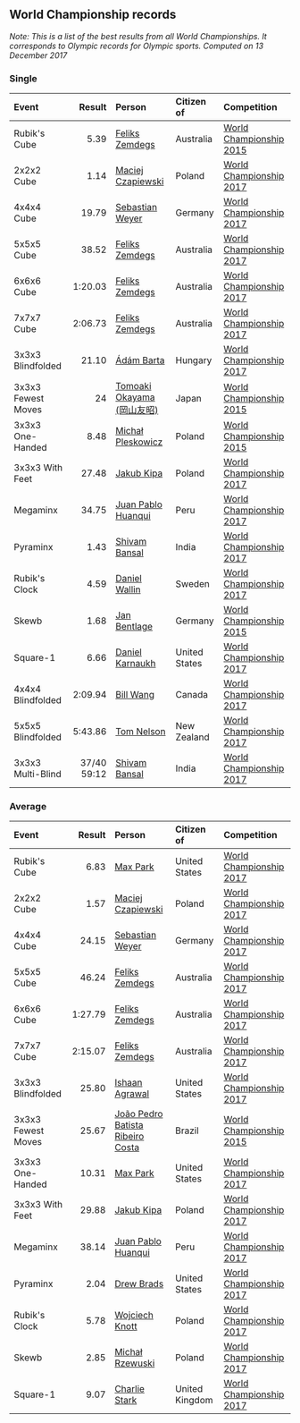 ## World Championship records

*Note: This is a list of the best results from all World Championships. It corresponds to Olympic records for Olympic sports.*
*Computed on 13 December 2017*


### Single

| Event | Result | Person | Citizen of | Competition |
| :--- | ---: | :--- | :--- | :--- |
| Rubik's Cube | 5.39 | [Feliks Zemdegs](https://www.worldcubeassociation.org/persons/2009ZEMD01) | Australia | [World Championship 2015](https://www.worldcubeassociation.org/competitions/WC2015) |
| 2x2x2 Cube | 1.14 | [Maciej Czapiewski](https://www.worldcubeassociation.org/persons/2014CZAP01) | Poland | [World Championship 2017](https://www.worldcubeassociation.org/competitions/WC2017) |
| 4x4x4 Cube | 19.79 | [Sebastian Weyer](https://www.worldcubeassociation.org/persons/2010WEYE02) | Germany | [World Championship 2017](https://www.worldcubeassociation.org/competitions/WC2017) |
| 5x5x5 Cube | 38.52 | [Feliks Zemdegs](https://www.worldcubeassociation.org/persons/2009ZEMD01) | Australia | [World Championship 2017](https://www.worldcubeassociation.org/competitions/WC2017) |
| 6x6x6 Cube | 1:20.03 | [Feliks Zemdegs](https://www.worldcubeassociation.org/persons/2009ZEMD01) | Australia | [World Championship 2017](https://www.worldcubeassociation.org/competitions/WC2017) |
| 7x7x7 Cube | 2:06.73 | [Feliks Zemdegs](https://www.worldcubeassociation.org/persons/2009ZEMD01) | Australia | [World Championship 2017](https://www.worldcubeassociation.org/competitions/WC2017) |
| 3x3x3 Blindfolded | 21.10 | [Ádám Barta](https://www.worldcubeassociation.org/persons/2009BART02) | Hungary | [World Championship 2017](https://www.worldcubeassociation.org/competitions/WC2017) |
| 3x3x3 Fewest Moves | 24 | [Tomoaki Okayama (岡山友昭)](https://www.worldcubeassociation.org/persons/2009OKAY01) | Japan | [World Championship 2015](https://www.worldcubeassociation.org/competitions/WC2015) |
| 3x3x3 One-Handed | 8.48 | [Michał Pleskowicz](https://www.worldcubeassociation.org/persons/2009PLES01) | Poland | [World Championship 2015](https://www.worldcubeassociation.org/competitions/WC2015) |
| 3x3x3 With Feet | 27.48 | [Jakub Kipa](https://www.worldcubeassociation.org/persons/2010KIPA01) | Poland | [World Championship 2017](https://www.worldcubeassociation.org/competitions/WC2017) |
| Megaminx | 34.75 | [Juan Pablo Huanqui](https://www.worldcubeassociation.org/persons/2013HUAN30) | Peru | [World Championship 2017](https://www.worldcubeassociation.org/competitions/WC2017) |
| Pyraminx | 1.43 | [Shivam Bansal](https://www.worldcubeassociation.org/persons/2011BANS02) | India | [World Championship 2017](https://www.worldcubeassociation.org/competitions/WC2017) |
| Rubik's Clock | 4.59 | [Daniel Wallin](https://www.worldcubeassociation.org/persons/2013WALL03) | Sweden | [World Championship 2017](https://www.worldcubeassociation.org/competitions/WC2017) |
| Skewb | 1.68 | [Jan Bentlage](https://www.worldcubeassociation.org/persons/2010BENT01) | Germany | [World Championship 2015](https://www.worldcubeassociation.org/competitions/WC2015) |
| Square-1 | 6.66 | [Daniel Karnaukh](https://www.worldcubeassociation.org/persons/2014KARN02) | United States | [World Championship 2017](https://www.worldcubeassociation.org/competitions/WC2017) |
| 4x4x4 Blindfolded | 2:09.94 | [Bill Wang](https://www.worldcubeassociation.org/persons/2010WANG68) | Canada | [World Championship 2017](https://www.worldcubeassociation.org/competitions/WC2017) |
| 5x5x5 Blindfolded | 5:43.86 | [Tom Nelson](https://www.worldcubeassociation.org/persons/2013NELS01) | New Zealand | [World Championship 2017](https://www.worldcubeassociation.org/competitions/WC2017) |
| 3x3x3 Multi-Blind | 37/40 59:12 | [Shivam Bansal](https://www.worldcubeassociation.org/persons/2011BANS02) | India | [World Championship 2017](https://www.worldcubeassociation.org/competitions/WC2017) |

### Average

| Event | Result | Person | Citizen of | Competition |
| :--- | ---: | :--- | :--- | :--- |
| Rubik's Cube | 6.83 | [Max Park](https://www.worldcubeassociation.org/persons/2012PARK03) | United States | [World Championship 2017](https://www.worldcubeassociation.org/competitions/WC2017) |
| 2x2x2 Cube | 1.57 | [Maciej Czapiewski](https://www.worldcubeassociation.org/persons/2014CZAP01) | Poland | [World Championship 2017](https://www.worldcubeassociation.org/competitions/WC2017) |
| 4x4x4 Cube | 24.15 | [Sebastian Weyer](https://www.worldcubeassociation.org/persons/2010WEYE02) | Germany | [World Championship 2017](https://www.worldcubeassociation.org/competitions/WC2017) |
| 5x5x5 Cube | 46.24 | [Feliks Zemdegs](https://www.worldcubeassociation.org/persons/2009ZEMD01) | Australia | [World Championship 2017](https://www.worldcubeassociation.org/competitions/WC2017) |
| 6x6x6 Cube | 1:27.79 | [Feliks Zemdegs](https://www.worldcubeassociation.org/persons/2009ZEMD01) | Australia | [World Championship 2017](https://www.worldcubeassociation.org/competitions/WC2017) |
| 7x7x7 Cube | 2:15.07 | [Feliks Zemdegs](https://www.worldcubeassociation.org/persons/2009ZEMD01) | Australia | [World Championship 2017](https://www.worldcubeassociation.org/competitions/WC2017) |
| 3x3x3 Blindfolded | 25.80 | [Ishaan Agrawal](https://www.worldcubeassociation.org/persons/2015AGRA03) | United States | [World Championship 2017](https://www.worldcubeassociation.org/competitions/WC2017) |
| 3x3x3 Fewest Moves | 25.67 | [João Pedro Batista Ribeiro Costa](https://www.worldcubeassociation.org/persons/2013COST02) | Brazil | [World Championship 2015](https://www.worldcubeassociation.org/competitions/WC2015) |
| 3x3x3 One-Handed | 10.31 | [Max Park](https://www.worldcubeassociation.org/persons/2012PARK03) | United States | [World Championship 2017](https://www.worldcubeassociation.org/competitions/WC2017) |
| 3x3x3 With Feet | 29.88 | [Jakub Kipa](https://www.worldcubeassociation.org/persons/2010KIPA01) | Poland | [World Championship 2017](https://www.worldcubeassociation.org/competitions/WC2017) |
| Megaminx | 38.14 | [Juan Pablo Huanqui](https://www.worldcubeassociation.org/persons/2013HUAN30) | Peru | [World Championship 2017](https://www.worldcubeassociation.org/competitions/WC2017) |
| Pyraminx | 2.04 | [Drew Brads](https://www.worldcubeassociation.org/persons/2010BRAD01) | United States | [World Championship 2017](https://www.worldcubeassociation.org/competitions/WC2017) |
| Rubik's Clock | 5.78 | [Wojciech Knott](https://www.worldcubeassociation.org/persons/2011KNOT01) | Poland | [World Championship 2017](https://www.worldcubeassociation.org/competitions/WC2017) |
| Skewb | 2.85 | [Michał Rzewuski](https://www.worldcubeassociation.org/persons/2014RZEW01) | Poland | [World Championship 2017](https://www.worldcubeassociation.org/competitions/WC2017) |
| Square-1 | 9.07 | [Charlie Stark](https://www.worldcubeassociation.org/persons/2014STAR05) | United Kingdom | [World Championship 2017](https://www.worldcubeassociation.org/competitions/WC2017) |
